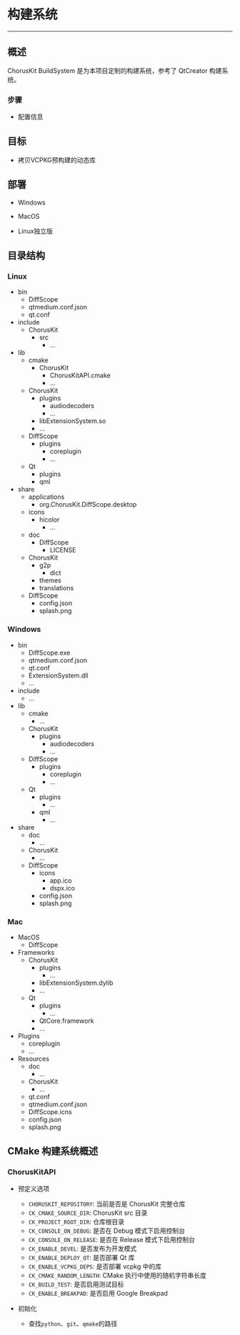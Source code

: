 # 构建系统

---

## 概述

ChorusKit BuildSystem 是为本项目定制的构建系统，参考了 QtCreator 构建系统。

### 步骤

+ 配置信息

## 目标

+ 拷贝VCPKG预构建的动态库

## 部署

+ Windows

+ MacOS

+ Linux独立版

## 目录结构

### Linux

+ bin
    + DiffScope
    + qtmedium.conf.json
    + qt.conf
+ include
    + ChorusKit
        + src
            + ...
+ lib
    + cmake
        + ChorusKit
            + ChorusKitAPI.cmake
            + ...
    + ChorusKit
        + plugins
            + audiodecoders
            + ...
        + libExtensionSystem.so
        + ...
    + DiffScope
        + plugins
            + coreplugin
            + ...
    + Qt
        + plugins
        + qml
+ share
    + applications
        + org.ChorusKit.DiffScope.desktop
    + icons
        + hicolor
            + ...
    + doc
        + DiffScope
            + LICENSE
    + ChorusKit
        + g2p
            + dict
        + themes
        + translations
    + DiffScope
        + config.json
        + splash.png

### Windows

+ bin
    + DiffScope.exe
    + qtmedium.conf.json
    + qt.conf
    + ExtensionSystem.dll
    + ...
+ include
    + ...
+ lib
    + cmake
        + ...
    + ChorusKit
        + plugins
            + audiodecoders
            + ...
    + DiffScope
        + plugins
            + coreplugin
            + ...
    + Qt
        + plugins
            + ...
        + qml
            + ...
+ share
    + doc
        + ...
    + ChorusKit
        + ...
    + DiffScope
        + icons
            + app.ico
            + dspx.ico
        + config.json
        + splash.png

### Mac

+ MacOS
    + DiffScope
+ Frameworks
    + ChorusKit
        + plugins
            + ...
        + libExtensionSystem.dylib
        + ...
    + Qt
        + plugins
            + ...
        + QtCore.framework
        + ...
+ Plugins
    + coreplugin
    + ...
+ Resources
    + doc
        + ...
    + ChorusKit
        + ...
    + qt.conf
    + qtmedium.conf.json
    + DiffScope.icns
    + config.json
    + splash.png

## CMake 构建系统概述

### ChorusKitAPI

+ 预定义选项
    + `CHORUSKIT_REPOSITORY`: 当前是否是 ChorusKit 完整仓库
    + `CK_CMAKE_SOURCE_DIR`: ChorusKit src 目录
    + `CK_PROJECT_ROOT_DIR`: 仓库根目录
    + `CK_CONSOLE_ON_DEBUG`: 是否在 Debug 模式下启用控制台
    + `CK_CONSOLE_ON_RELEASE`: 是否在 Release 模式下启用控制台
    + `CK_ENABLE_DEVEL`: 是否发布为开发模式
    + `CK_ENABLE_DEPLOY_QT`: 是否部署 Qt 库
    + `CK_ENABLE_VCPKG_DEPS`: 是否部署 vcpkg 中的库
    + `CK_CMAKE_RANDOM_LENGTH`: CMake 执行中使用的随机字符串长度
    + `CK_BUILD_TEST`: 是否启用测试目标
    + `CK_ENABLE_BREAKPAD`: 是否启用 Google Breakpad

+ 初始化
    + 查找`python`、`git`、`qmake`的路径